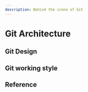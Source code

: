 ```yaml
---
description: Behind the scene of Git
---
```


# Git Architecture

## Git Design

## Git working style





## Reference

